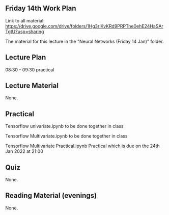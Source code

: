 Friday 14th Work Plan
----------------

Link to all material: https://drive.google.com/drive/folders/1Hg3rlKvKRd9PRPTne0ehE24HaSArTgtU?usp=sharing

The material for this lecture in the "Neural Networks (Friday 14 Jan)" folder.

Lecture Plan
------------

08:30 - 09:30 practical

Lecture Material
----------------

None.

Practical
---------

Tensorflow univariate.ipynb to be done together in class

Tensorflow Multivariate.ipynb to be done together in class

Tensorflow Multivariate Practical.ipynb Practical which is due on the 24th Jan 2022 at 21:00

Quiz
----

None.

Reading Material (evenings)
-----------------

None.
